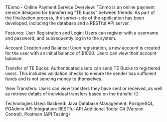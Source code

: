 TEnmo - Online Payment Service
Overview:
TEnmo is an online payment service designed for transferring "TE bucks" between friends. As part of the finalization process, the server-side of the application has been developed, including the database and a RESTful API server. 


Features:
User Registration and Login: Users can register with a username and password, and subsequently log in to the system.

Account Creation and Balance: Upon registration, a new account is created for the user with an initial balance of $1000. Users can view their account balance.

Transfer of TE Bucks: Authenticated users can send TE Bucks to registered users. This includes validation checks to ensure the sender has sufficient funds and is not sending money to themselves.

View Transfers: Users can view transfers they have sent or received, as well as retrieve details of individual transfers based on the transfer ID.

Technologies Used:
Backend: Java
Database Management: PostgreSQL, PGAdmin
API Integration: RESTful API
Additional Tools: Git (Version Control), Postman (API Testing)
